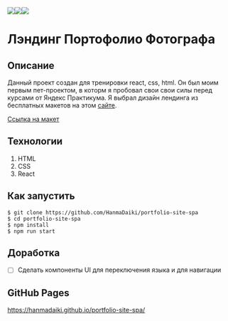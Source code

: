 <img src="https://img.shields.io/badge/html5-%23E34F26.svg?style=for-the-badge&logo=html5&logoColor=white" target="_blank"><img src="https://img.shields.io/badge/css3-%231572B6.svg?style=for-the-badge&logo=css3&logoColor=white" target="_blank"><img src="https://img.shields.io/badge/react-%2320232a.svg?style=for-the-badge&logo=react&logoColor=%2361DAFB"/>

# Лэндинг Портофолио Фотографа

## Описание

Данный проект создан для тренировки react, css, html. Он был моим первым пет-проектом, в которм я пробовал свои свои силы перед курсами от Яндекс Практикума. Я выбрал дизайн лендинга из бесплатных макетов на этом [сайте](https://blog.maxgraph.ru/besplatnye-makety-figma-dlya-verstki-sajta/). 

[Ссылка на макет](https://www.figma.com/file/5D9pDuLtS042hzaoN69Kd7/Free--Landing--Page-Template?node-id=0%3A1)

## Технологии
  1. HTML
  2. CSS
  3. React

## Как запустить

```
$ git clone https://github.com/HanmaDaiki/portfolio-site-spa
$ cd portfolio-site-spa
$ npm install
$ npm run start
```

## Доработка

- [ ] Сделать компоненты UI для переключения языка и для навигации

## GitHub Pages

https://hanmadaiki.github.io/portfolio-site-spa/

